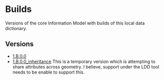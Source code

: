 # Builds

Versions of the core Information Model with builds of this local data dictionary.

## Versions
- [1.B.0.0](1.9.3.0)
- [1.B.0.0_inheritance](1.9.3.0)
   This is a temporary version which is attempting to share attributes across geometry. I believe, support under the LDD tool needs to be enable to support this.